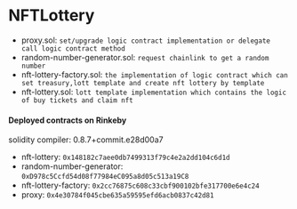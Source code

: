# NFTLottery

- proxy.sol: `set/upgrade logic contract implementation or delegate call logic contract method`
- random-number-generator.sol: `request chainlink to get a random number`
- nft-lottery-factory.sol: `the implementation of logic contract which can set treasury,lott template and create nft lottery by template`
- nft-lottery.sol: `lott template implementation which contains the logic of buy tickets and claim nft`

#### Deployed contracts on Rinkeby
solidity compiler: 0.8.7+commit.e28d00a7
- nft-lottery: `0x148182c7aee0db7499313f79c4e2a2dd104c6d1d`
- random-number-generator: `0xD978c5Ccfd54d08f77984eC095a8d05c513a19C8`
- nft-lottery-factory: `0x2cc76875c608c33cbf900102bfe317700e6e4c24`
- proxy: `0x4e30784f045cbe635a59595efd6acb0837c42d81`
